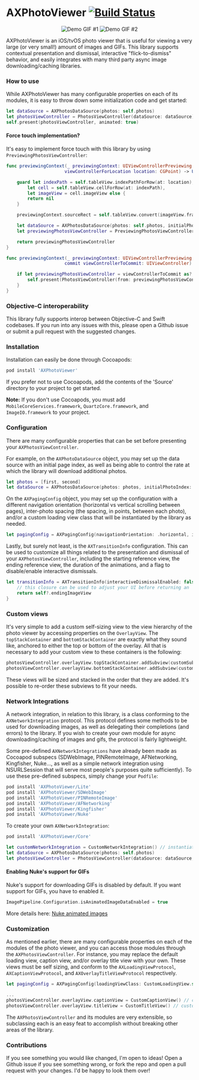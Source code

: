 # AXPhotoViewer [![Build Status](https://travis-ci.org/alexhillc/AXPhotoViewer.svg?branch=master)](https://travis-ci.org/alexhillc/AXPhotoViewer)

<p align="center">
  <img src="http://i.imgur.com/Y3ovA03.gif" alt="Demo GIF #1"/>
  <img src="http://i.imgur.com/CCs0TzM.gif" alt="Demo GIF #2"/>
</p>

AXPhotoViewer is an iOS/tvOS photo viewer that is useful for viewing a very large (or very small!) amount of images and GIFs. This library supports contextual presentation and dismissal, interactive "flick-to-dismiss" behavior, and easily integrates with many third party async image downloading/caching libraries.

### How to use
While AXPhotoViewer has many configurable properties on each of its modules, it is easy to throw down some initialization code and get started:

```swift
let dataSource = AXPhotosDataSource(photos: self.photos)
let photosViewController = PhotosViewController(dataSource: dataSource)
self.present(photosViewController, animated: true)
```

#### Force touch implementation?
It's easy to implement force touch with this library by using `PreviewingPhotosViewController`:

```swift
func previewingContext(_ previewingContext: UIViewControllerPreviewing,
                      viewControllerForLocation location: CGPoint) -> UIViewController? {

    guard let indexPath = self.tableView.indexPathForRow(at: location),
        let cell = self.tableView.cellForRow(at: indexPath),
        let imageView = cell.imageView else {
        return nil
    }

    previewingContext.sourceRect = self.tableView.convert(imageView.frame, from: imageView.superview)

    let dataSource = AXPhotosDataSource(photos: self.photos, initialPhotoIndex: indexPath.row)
    let previewingPhotosViewController = PreviewingPhotosViewController(dataSource: dataSource)

    return previewingPhotosViewController
}

func previewingContext(_ previewingContext: UIViewControllerPreviewing,
                      commit viewControllerToCommit: UIViewController) {

    if let previewingPhotosViewController = viewControllerToCommit as? PreviewingPhotosViewController {
        self.present(PhotosViewController(from: previewingPhotosViewController), animated: false)
    }
}
```

### Objective-C interoperability
This library fully supports interop between Objective-C and Swift codebases. If you run into any issues with this, please open a Github issue or submit a pull request with the suggested changes.

### Installation
Installation can easily be done through Cocoapods:
```ruby
pod install 'AXPhotoViewer'
```
If you prefer not to use Cocoapods, add the contents of the 'Source' directory to your project to get started.

**Note:** If you don't use Cocoapods, you must add `MobileCoreServices.framework`, `QuartzCore.framework`, and `ImageIO.framework` to your project.

### Configuration
There are many configurable properties that can be set before presenting your `AXPhotosViewController`.

For example, on the `AXPhotoDataSource` object, you may set up the data source with an initial page index, as well as being able to control the rate at which the library will download additional photos.

```swift
let photos = [first, second]
let dataSource = AXPhotosDataSource(photos: photos, initialPhotoIndex: 1, prefetchBehavior: .aggressive)
```

On the `AXPagingConfig` object, you may set up the configuration with a different navigation orientation (horizontal vs vertical scrolling between pages), inter-photo spacing (the spacing, in points, between each photo), and/or a custom loading view class that will be instantiated by the library as needed.

```swift
let pagingConfig = AXPagingConfig(navigationOrientation: .horizontal, interPhotoSpacing: 20, loadingViewClass: CustomLoadingView.self)
```

Lastly, but surely not least, is the `AXTransitionInfo` configuration. This can be used to customize all things related to the presentation and dismissal of your `AXPhotosViewController`, including the starting reference view, the ending reference view, the duration of the animations, and a flag to disable/enable interactive dismissals.

```swift
let transitionInfo = AXTransitionInfo(interactiveDismissalEnabled: false, startingView: self.startingImageView) { [weak self] (photo, index) -> UIImageView? in
    // this closure can be used to adjust your UI before returning an `endingImageView`.
    return self?.endingImageView
}
```

### Custom views
It's very simple to add a custom self-sizing view to the view hierarchy of the photo viewer by accessing properties on the `OverlayView`. The `topStackContainer` and `bottomStackContainer` are exactly what they sound like, anchored to either the top or bottom of the overlay. All that is necessary to add your custom view to these containers is the following:

```swift
photosViewController.overlayView.topStackContainer.addSubview(customSubview1)
photosViewController.overlayView.bottomStackContainer.addSubview(customSubview2)
```

These views will be sized and stacked in the order that they are added. It's possible to re-order these subviews to fit your needs.

### Network Integrations
A network integration, in relation to this library, is a class conforming to the `AXNetworkIntegration` protocol. This protocol defines some methods to be used for downloading images, as well as delegating their completions (and errors) to the library. If you wish to create your own module for async downloading/caching of images and gifs, the protocol is fairly lightweight.

Some pre-defined `AXNetworkIntegrations` have already been made as Cocoapod subspecs (SDWebImage, PINRemoteImage, AFNetworking, Kingfisher, Nuke..., as well as a simple network integration using NSURLSession that will serve most people's purposes quite sufficiently). To use these pre-defined subspecs, simply change your `Podfile`:

```ruby
pod install 'AXPhotoViewer/Lite'
pod install 'AXPhotoViewer/SDWebImage'
pod install 'AXPhotoViewer/PINRemoteImage'
pod install 'AXPhotoViewer/AFNetworking'
pod install 'AXPhotoViewer/Kingfisher'
pod install 'AXPhotoViewer/Nuke'
```

To create your own `AXNetworkIntegration`:
```ruby
pod install 'AXPhotoViewer/Core'
```
```swift
let customNetworkIntegration = CustomNetworkIntegration() // instantiate your custom network integration
let dataSource = AXPhotosDataSource(photos: self.photos)
let photosViewController = PhotosViewController(dataSource: dataSource, networkIntegration: customNetworkIntegration)
```

#### Enabling Nuke's support for GIFs
Nuke's support for downloading GIFs is disabled by default. If you want support for GIFs, you have to enabled it.

```swift
ImagePipeline.Configuration.isAnimatedImageDataEnabled = true
```

More details here: [Nuke animated images](https://github.com/kean/Nuke#animated-images)

### Customization
As mentioned earlier, there are many configurable properties on each of the modules of the photo viewer, and you can access those modules through the `AXPhotosViewController`. For instance, you may replace the default loading view, caption view, and/or overlay title view with your own. These views must be self sizing, and conform to the `AXLoadingViewProtocol`, `AXCaptionViewProtocol`, and `AXOverlayTitleViewProtocol` respectively.

```swift
let pagingConfig = AXPagingConfig(loadingViewClass: CustomLoadingView.self) // custom loading view class to be instantiated as necessary
```
```swift
...
photosViewController.overlayView.captionView = CustomCaptionView() // custom caption view
photosViewController.overlayView.titleView = CustomTitleView() // custom title view
```

The `AXPhotosViewController` and its modules are very extensible, so subclassing each is an easy feat to accomplish without breaking other areas of the library.

### Contributions
If you see something you would like changed, I'm open to ideas! Open a Github issue if you see something wrong, or fork the repo and open a pull request with your changes. I'd be happy to look them over!
